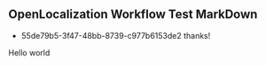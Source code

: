 ## OpenLocalization Workflow Test MarkDown
* 55de79b5-3f47-48bb-8739-c977b6153de2 
thanks!

Hello world